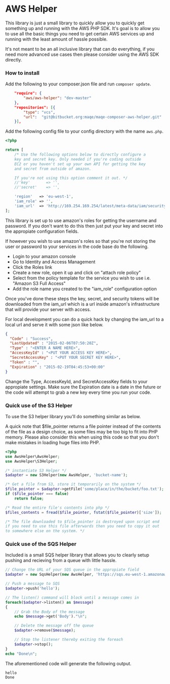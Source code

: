 # AWS Helper

This library is just a small library to quickly allow you to quickly
get something up and running with the AWS PHP SDK. It's goal is to
allow you to use all the basic things you need to get certain AWS
services up and running with the least amount of hassle possible.

It's not meant to be an all inclusive library that can do everything,
if you need more advanced use cases then please consider using the AWS
SDK directly.

### How to install

Add the following to your composer.json file and run ```composer update```.

```json
    "require": {
        "aws/aws-helper": "dev-master"
    },
    "repositories": [{
        "type": "vcs",
        "url":  "git@bitbucket.org:maqe/maqe-composer-aws-helper.git"
    }],
```

Add the following config file to your config directory with the name ```aws.php```.

```php
<?php

return [
    /* Use the following options below to directly configure a
    key and secret key. Only needed if you're coding outside
    EC2 or you haven't set up your own API for getting the key
    and secret from outside of amazon.

    If you're not using this option comment it out. */
    //'key'       => '',
    //'secret'    => '',

    'region'   => 'eu-west-1',
    'iam_role' => '',
    'iam_url'  => 'http://169.254.169.254/latest/meta-data/iam/security-credentials/',
];
```

This library is set up to use amazon's roles for getting the username and password. If you
don't want to do this then just put your key and secret into the appropiate configuration
fields.

If however you wish to use amazon's roles so that you're not storing the user or password
to your services in the code base do the following.

* Login to your amazon console
* Go to Identity and Access Management
* Click the Roles link
* Create a new role, open it up and click on "attach role policy"
* Select from the policy template for the service you wish to use
i.e. "Amazon S3 Full Access"
* Add the role name you created to the "iam_role" configuration option

Once you've done these steps the key, secret, and security tokens will be
downloaded from the iam_url which is a url inside amazon's infrastructure
that will provide your server with access.

For local development you can do a quick hack by changing the iam_url to
a local url and serve it with some json like below.

```json
{
  "Code" : "Success",
  "LastUpdated" : "2015-02-06T07:50:20Z",
  "Type" : "<ENTER A NAME HERE>",
  "AccessKeyId" : "<PUT YOUR ACCESS KEY HERE>",
  "SecretAccessKey" : "<PUT YOUR SECRET KEY HERE>",
  "Token" : "",
  "Expiration" : "2015-02-19T04:45:53+00:00"
}

```

Change the Type, AccessKeyId, and SecretAccessKey fields to your appropiate
settings. Make sure the Expiration date is a date in the future or the code
will attempt to grab a new key every time you run your code.


### Quick use of the S3 Helper

To use the S3 helper library you'll do something similar as below.

A quick note that $file_pointer returns a file pointer instead of the
contents of the file as a design choice, as some files may be too big
to fit into PHP memory. Please also consider this when using this code
so that you don't make mistakes in loading huge files into PHP.

```php
<?php
use AwsHelper\AwsHelper;
use AwsHelper\S3Helper;

/* instantiate S3 Helper */
$adapter = new S3Helper(new AwsHelper, 'bucket-name');

/* Get a file from S3, store it temporarily on the system */
$file_pointer = $adapter->getFile('some/place/in/the/bucket/foo.txt');
if ($file_pointer === false)
    return false;

/* Read the entire file's contents into php */
$files_contents = fread($file_pointer, fstat($file_pointer)['size']);

/* The file downloaded to $file_pointer is destroyed upon script end
if you need to use this file afterwards then you need to copy it out
to somewhere else on the system. */
```

### Quick use of the SQS Helper

Included is a small SQS helper library that allows you to clearly setup
pushing and recieving from a queue with little hassle.


```php
// Change the URL of your SQS queue in the appropiate field
$adapter = new SqsHelper(new AwsHelper, 'https://sqs.eu-west-1.amazonaws.com/****/queue-name-here');

// Push a message to SQS
$adapter->push('hello');

// The listen() command will block until a message comes in
foreach($adapter->listen() as $message)
{
    // Grab the Body of the message
    echo $message->get('Body')."\n";

    // Delete the message off the queue
    $adapter->remove($message);

    // Stop the listener thereby exiting the foreach
    $adapter->stop();
}
echo "Done\n";
```

The aforementioned code will generate the following output.

```shell
hello
Done
```

